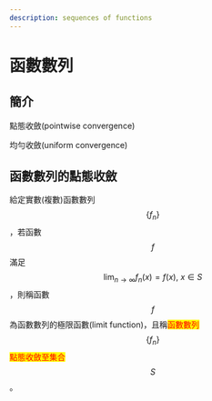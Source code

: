 ```yaml
---
description: sequences of functions
---
```


# 函數數列

## 簡介

點態收斂(pointwise convergence)

均勻收斂(uniform convergence)

## 函數數列的點態收斂

給定實數(複數)函數數列$$\{f_n\}$$，若函數$$f$$滿足 $$\displaystyle \lim_{n \rightarrow \infty} f_n(x) = f(x), ~ x \in S$$，則稱函數$$f$$為函數數列的極限函數(limit function)，且稱<mark style="color:red;">函數數列</mark>$$\{f_n\}$$<mark style="color:red;">點態收斂至集合</mark>$$S$$。
